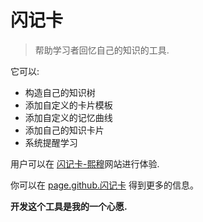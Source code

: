 # 闪记卡

> 帮助学习者回忆自己的知识的工具.

它可以:
- 构造自己的知识树
- 添加自定义的卡片模板
- 添加自定义的记忆曲线
- 添加自己的知识卡片
- 系统提醒学习

用户可以在 [闪记卡-熙穆](http://fc.liuximu.com)网站进行体验.

你可以在 [page.github.闪记卡](https://liuximu.github.io/flashcard) 得到更多的信息。


**开发这个工具是我的一个心愿.**